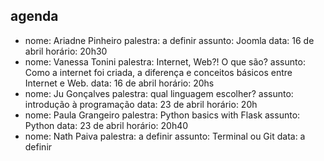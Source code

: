 agenda
---

-
 	nome: Ariadne Pinheiro
	palestra: a definir
	assunto: Joomla
	data: 16 de abril
	horário: 20h30
-
	nome: Vanessa Tonini
	palestra: Internet, Web?! O que são?
	assunto: Como a internet foi criada, a diferença e conceitos básicos entre Internet e Web.
	data: 16 de abril
	horário: 20hs
-
	nome: Ju Gonçalves
	palestra: qual linguagem escolher?
	assunto: introdução à programação
	data: 23 de abril
	horário: 20h
-
	nome: Paula Grangeiro
	palestra: Python basics with Flask
	assunto: Python
	data: 23 de abril
	horário: 20h40
-
	nome: Nath Paiva
	palestra: a definir
	assunto: Terminal ou Git
	data: a definir
